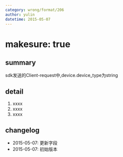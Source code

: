 ```yaml
---
category: wrong/format/206
author: yulin
datetime: 2015-05-07
---
```


# makesure: true

## summary

sdk发送的Client-request中,device.device_type为string

## detail

1. xxxx
1. xxxx
1. xxxx

## changelog

- 2015-05-07: 更新字段
- 2015-05-07: 初始版本
